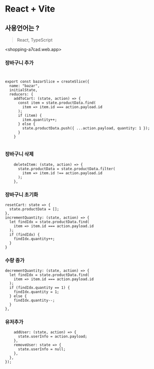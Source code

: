 # React + Vite
## 사용언어는 ?
> React, TypeScript

<shopping-a7cad.web.app>


### 장바구니 추가
```react


export const bazarSlice = createSlice({
  name: "bazar",
  initialState,
  reducers: {
    addToCart: (state, action) => {
      const item = state.productData.find(
        item => item.id === action.payload.id
      );
      if (item) {
        item.quantity++;
      } else {
        state.productData.push({ ...action.payload, quantity: 1 });
      }
    }


```

### 장바구니 삭제
```react
    deleteItem: (state, action) => {
      state.productData = state.productData.filter(
        item => item.id !== action.payload.id
      );
    },
  ```

### 장바구니 초기화

    resetCart: state => {
      state.productData = [];
    },
    incrementQuantity: (state, action) => {
      let findIdx = state.productData.find(
        item => item.id === action.payload.id
      );
      if (findIdx) {
        findIdx.quantity++;
      }
    }


### 수량 증가
    decrementQuantity: (state, action) => {
      let findIdx = state.productData.find(
        item => item.id === action.payload.id
      );
      if (findIdx.quantity == 1) {
        findIdx.quantity = 1;
      } else {
        findIdx.quantity--;
      }
    },


### 유저추가
```react
    addUser: (state, action) => {
      state.userInfo = action.payload;
    },
    removeUser: state => {
      state.userInfo = null;
    },
  },
});
```

```
